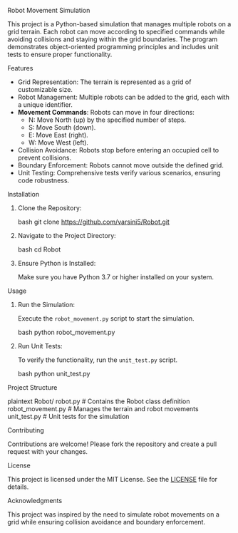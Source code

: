  Robot Movement Simulation

This project is a Python-based simulation that manages multiple robots on a grid terrain. Each robot can move according to specified commands while avoiding collisions and staying within the grid boundaries. The program demonstrates object-oriented programming principles and includes unit tests to ensure proper functionality.

Features

- Grid Representation: The terrain is represented as a grid of customizable size.
- Robot Management: Multiple robots can be added to the grid, each with a unique identifier.
- **Movement Commands**: Robots can move in four directions:
  - N<number>: Move North (up) by the specified number of steps.
  - S<number>: Move South (down).
  - E<number>: Move East (right).
  - W<number>: Move West (left).
- Collision Avoidance: Robots stop before entering an occupied cell to prevent collisions.
- Boundary Enforcement: Robots cannot move outside the defined grid.
- Unit Testing: Comprehensive tests verify various scenarios, ensuring code robustness.

Installation

1. Clone the Repository:

   bash
   git clone https://github.com/varsini5/Robot.git
   

2. Navigate to the Project Directory:

   bash
   cd Robot
   

3. Ensure Python is Installed:

   Make sure you have Python 3.7 or higher installed on your system.

Usage

1. Run the Simulation:

   Execute the `robot_movement.py` script to start the simulation.

   bash
   python robot_movement.py
   

2. Run Unit Tests:

   To verify the functionality, run the `unit_test.py` script.

   bash
   python unit_test.py
   

Project Structure

plaintext
Robot/
robot.py             # Contains the Robot class definition
robot_movement.py    # Manages the terrain and robot movements
unit_test.py         # Unit tests for the simulation


Contributing

Contributions are welcome! Please fork the repository and create a pull request with your changes.

License

This project is licensed under the MIT License. See the [LICENSE](LICENSE) file for details.

Acknowledgments

This project was inspired by the need to simulate robot movements on a grid while ensuring collision avoidance and boundary enforcement. 
